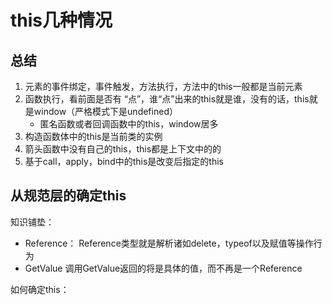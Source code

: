 # this几种情况

## 总结

1. 元素的事件绑定，事件触发，方法执行，方法中的this一般都是当前元素
2. 函数执行，看前面是否有 “点”，谁“点”出来的this就是谁，没有的话，this就是window（严格模式下是undefined）
   + 匿名函数或者回调函数中的this，window居多
3. 构造函数体中的this是当前类的实例
4. 箭头函数中没有自己的this，this都是上下文中的的
5. 基于call，apply，bind中的this是改变后指定的this

##  从规范层的确定this
知识铺垫：
+ Reference：
Reference类型就是解析诸如delete，typeof以及赋值等操作行为
+ GetValue
调用GetValue返回的将是具体的值，而不再是一个Reference

如何确定this：


